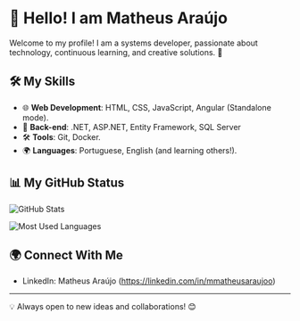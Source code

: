 # 👋 Hello! I am Matheus Araújo

Welcome to my profile! I am a systems developer, passionate about technology, continuous learning, and creative solutions. 🚀

## 🛠️ My Skills

- 🌐 **Web Development**: HTML, CSS, JavaScript, Angular (Standalone mode).
- 💾 **Back-end**: .NET, ASP.NET, Entity Framework, SQL Server
- 🛠️ **Tools**: Git, Docker.
- 🌍 **Languages**: Portuguese, English (and learning others!).

## 📊 My GitHub Status

![GitHub Stats](https://github-readme-stats.vercel.app/api?username=your-username&show_icons=true&theme=radical)

![Most Used Languages](https://github-readme-stats.vercel.app/api/top-langs/?username=your-username&layout=compact&theme=radical)

## 🌍 Connect With Me

- LinkedIn: Matheus Araújo (https://linkedin.com/in/mmatheusaraujoo)

---

💡 Always open to new ideas and collaborations! 😊
